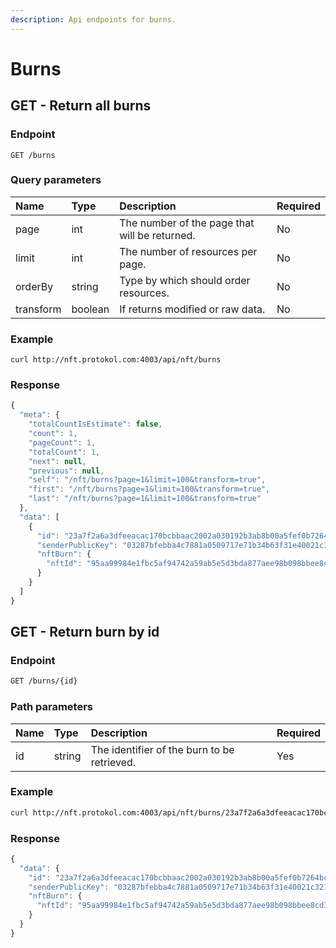```yaml
---
description: Api endpoints for burns.
---
```


# Burns

## GET - Return all burns

### Endpoint

```text
GET /burns
```

### **Query parameters**

| **Name** | Type | Description | Required |
| :--- | :--- | :--- | :--- |
| page | int | The number of the page that will be returned. | No |
| limit | int  | The number of resources per page. | No |
| orderBy | string | Type by which should order resources. | No |
| transform | boolean | If returns modified or raw data. | No |

### Example

```text
curl http://nft.protokol.com:4003/api/nft/burns
```

### Response

```javascript
{
  "meta": {
    "totalCountIsEstimate": false,
    "count": 1,
    "pageCount": 1,
    "totalCount": 1,
    "next": null,
    "previous": null,
    "self": "/nft/burns?page=1&limit=100&transform=true",
    "first": "/nft/burns?page=1&limit=100&transform=true",
    "last": "/nft/burns?page=1&limit=100&transform=true"
  },
  "data": [
    {
      "id": "23a7f2a6a3dfeeacac170bcbbaac2002a030192b3ab8b00a5fef0b7264bc7f02",
      "senderPublicKey": "03287bfebba4c7881a0509717e71b34b63f31e40021c321f89ae04f84be6d6ac37",
      "nftBurn": {
        "nftId": "95aa99984e1fbc5af94742a59ab5e5d3bda877aee98b098bbee8cd33afc9f26c"
      }
    }
  ]
}
```

## GET - Return burn by id

### Endpoint

```bash
GET /burns/{id}
```

### Path parameters

| Name | Type | Description | Required |
| :--- | :--- | :--- | :--- |
| id | string | The identifier of the burn to be retrieved. | Yes |

### Example

```bash
curl http://nft.protokol.com:4003/api/nft/burns/23a7f2a6a3dfeeacac170bcbbaac2002a030192b3ab8b00a5fef0b7264bc7f02
```

### Response

```javascript
{
  "data": {
    "id": "23a7f2a6a3dfeeacac170bcbbaac2002a030192b3ab8b00a5fef0b7264bc7f02",
    "senderPublicKey": "03287bfebba4c7881a0509717e71b34b63f31e40021c321f89ae04f84be6d6ac37",
    "nftBurn": {
      "nftId": "95aa99984e1fbc5af94742a59ab5e5d3bda877aee98b098bbee8cd33afc9f26c"
    }
  }
}
```



